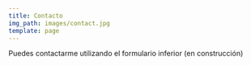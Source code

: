 ```yaml
---
title: Contacto
img_path: images/contact.jpg
template: page
---
```

Puedes contactarme utilizando el formulario inferior (en construcción)
